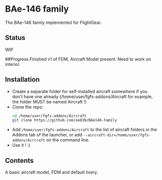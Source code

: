 # BAe-146 family
The BAe-146 family implemented for FlightGear.

## Status
WIP

##Progress
Finished v1 of FDM, Aircraft Model present. Need to work on interior.


## Installation
* Create a separate folder for self-installed aircraft somewhere if you don't have one already
  (/home/user/fgfs-addons/Aircraft for example, the folder MUST be named Aircraft !)
* Clone the repo:
  ```sh
  cd /home/user/fgfs-addons/Aircraft
  git clone https://github.com/aa830/BAe146-Family
  ```
* Add `/home/user/fgfs-addons/Aircraft` to the list of aircraft folders in the Addons tab of the launcher,
  or add `--aircraft-dir=/home/user/fgfs-addons/Aircraft` on the command line.
* Use it ! :)

## Contents
A basic aircraft model, FDM and default livery.
